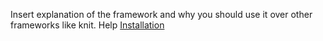 Insert explanation of the framework and why you should use it over other frameworks like knit.
Help
[Installation](/api/Framework/Client)
<Badge type="tip" text="Property" />
